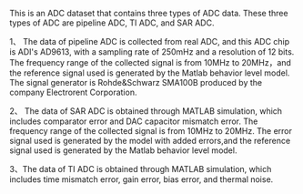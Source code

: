 This is an ADC dataset that contains three types of ADC data. These three types of ADC are pipeline ADC, TI ADC, and SAR ADC.

1、
The data of pipeline ADC is collected from real ADC, and this ADC chip is ADI's AD9613, with a sampling rate of 250mHz and a resolution of 12 bits.
The frequency range of the collected signal is from 10MHz to 20MHz，and the reference signal used is generated by the Matlab behavior level model.
The signal generator is Rohde&Schwarz SMA100B produced by the company Electrorent Corporation.

2、
The data of SAR ADC is obtained through MATLAB simulation, which includes comparator error and DAC capacitor mismatch error.
The frequency range of the collected signal is from 10MHz to 20MHz.
The error signal used is generated by the model with added errors,and the reference signal used is generated by the Matlab behavior level model.

3、The data of TI ADC is obtained through MATLAB simulation, which includes time mismatch error, gain error, bias error, and thermal noise.
